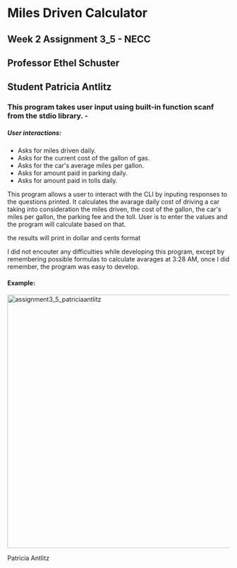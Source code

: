 
# Miles Driven Calculator

## Week 2 Assignment 3_5 - NECC
## Professor Ethel Schuster
## Student Patricia Antlitz

### This program takes user input using built-in function scanf from the stdio library.  -

##### User interactions:
- Asks for miles driven daily.
- Asks for the current cost of the gallon of gas.
- Asks for the car's average miles per gallon.
- Asks for amount paid in parking daily.
- Asks for amount paid in tolls daily.


This program allows a user to interact with the CLI by inputing responses to the questions printed.
It calculates the avarage daily cost of driving a car taking into consideration the miles driven, the cost of the gallon, the car's miles per gallon, the parking fee and the toll. User is to enter the values and the program will calculate based on that.

the results will print in dollar and cents format

I did not encouter any difficulties while developing this program, except by remembering possible formulas to calculate avarages at 3:28 AM, once I did remember, the program was easy to develop.

#### Example:

<img width="574" alt="assignment3_5_patriciaantlitz" src="https://user-images.githubusercontent.com/59259041/109185816-59abe200-775e-11eb-8449-999630dc26cc.png">


Patricia Antlitz
